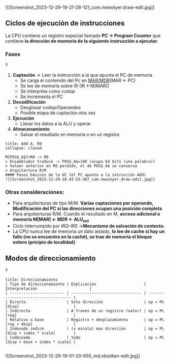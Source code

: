 ![[Screenshot_2023-12-29-18-21-28-121_com.newskyer.draw-edit.jpg]]

## Ciclos de ejecución de instrucciones

La CPU contiene un registro especial llamado **PC -> Program Counter** que contiene **la dirección de memoria de la siguiente instrucción a ejecutar**.
### Fases
?
1. **Captación** -> Leer la instrucción a la que apunta el PC de memoria
	- Se carga el contenido del Pc en [MAR/MDR](https://es.m.wikipedia.org/wiki/Registro_MAR)(MAR <- PC)
	- Se lee de memoria sobre IR (IR <-M\[MAR])
	- Se interpreta como *codop*
	- Se incrementa el PC
2. **Decodificación**
	- Desglosar codop/Operandos
	- Posible etapa de captación otra vez
3. **Ejecución**
	- Llevar los datos a la ALU y operar 
4. **Almacenamiento**
	- Salvar el resultado en memoria o en un registro

```ad-example
title: Add A, R0
collapse: closed

M[POS$_A$]+R0 -> R0
> Ensamblador traduce -> POS$_A$=100 (ocupa 64 bits (una palabra))
> Valeor anterior en R0 perdido, el de POS$_A$ se conserva
> Arquitectura R/M
#### Pasos básicos de la UC (el PC apunta a la intrucción Add)
![[Screenshot_2023-12-29-18-43-53-307_com.newskyer.draw-edit.jpg]]
```

### Otras consideraciones:
- Para arquitecturas de tipo M/M. **Varias captaciones por operando, Modificación del PC si las direcciones ocupan una posición completa**
- Para arquitecturas R/M. Cuando el resultado en M, **acceso adicional a memoria M\[MAR] <- MDR <- ALU$_{out}$**
- Ciclo interrumpido por *IRQ-IRS* ->**Mecanismo de salvación de contexto.**
- La CPU nunca lee de memoria un dato aislado, **lo lee de cache si hay un fallo (no se encuentra en la caché), se trae de memoria el bloque entero (pricipio de localidad)**

## Modos de direccionamiento
?
```ad-important
title: Direccionamiento
| Tipo de direccionamiento | Explicación                     | Interpretación                       |
| ------------------------ | ------------------------------- | ------------------------------------ |
| Directo                  | Solo dirección                  | op = M\[disp]                        |
| Indirecto                | A traves de un registro (valor) | op = M\[reg]                         |
| Relativo a base          | Registro + desplazamiento       | op = M\[reg + desp]                  |
| Indexado indice          | (x escala) mas dirección        | op = M\[disp + index * scale]        |
| Combinado                | todo                            | op = M\[disp + base + index * scale] |


```

![[Screenshot_2023-12-29-19-01-20-655_md.obsidian-edit.jpg]]

